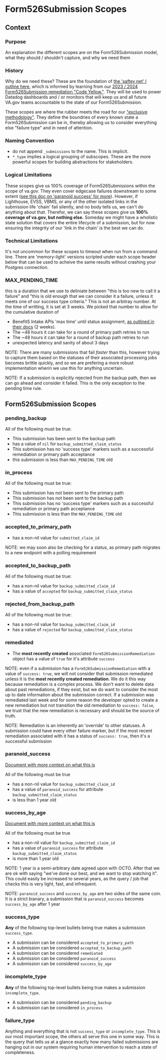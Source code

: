 # Form526Submission Scopes

## Context
### Purpose
An explanation the different scopes are on the Fomr526Submission model, what they should / shouldn't capture, and why we need them

### History

Why do we need these? These are the foundation of [the 'saftey net' I outline here](https://github.com/department-of-veterans-affairs/va.gov-team/blob/master/products/disability/526ez/engineering_research/untouched_submission_audit/526_state_repair_tdd.md), which is informed by learning from our [2023 / 2024 Form526Submission remediation "Code Yellow."]([url](https://github.com/department-of-veterans-affairs/va.gov-team/blob/master/products/disability/526ez/engineering_research/526_failure_batching_and_triage_handoff.md)). They will be used to power Datadog dashboards and / or monitors that will keep us and all future VA.gov teams accountable to the state of our Form526Submission.

These scopes are where the rubber meets the road for our ["exclusive methodology"](https://github.com/department-of-veterans-affairs/va.gov-team/blob/master/products/disability/526ez/engineering_research/untouched_submission_audit/526_state_repair_tdd.md#note-on-exclusive-methodology). They define the boundries of every known state a Form526Submission can be in, thereby allowing us to consider everything else "failure type" and in need of attention.

### Naming Convention
- do not append `_submissions` to the name. This is implicit.
- `*_type` implies a logical grouping of subscopes. These are the more powerful scopes for building abstractions for stakeholders.

### Logical Limitations
These scopes give us 100% coverage of Form526Submissions within the scope of va.gov. They even cover edgecase failures downstream to some extent ([see this doc on 'paranoid success' for more](https://github.com/department-of-veterans-affairs/va.gov-team/blob/master/products/disability/526ez/engineering_research/paranoid_success_submissions.md)).  However, if Lighthouse, EVSS, VBMS, or any of the other isolated links in the submission life 'chain' fail silently, and no body tells us, we can't do anything about that. Therefor, we can say these scopes give us **100% coverage of va.gov, but nothing else.** Someday we might have a wholistic state solution that covers the entire lifecycle of a submission, but for now ensuring the integrity of our 'link in the chain' is the best we can do.

### Technical Limitations
It's not uncommon for these scopes to timeout when run from a command line. There are 'memory-light' versions scripted under each scope header below that can be used to acheive the same results without crashing your Postgres connection.

### MAX_PENDING_TIME
this is a duration that we use to deliniate between "this is too new to call it a failure" and "this is old enough that we can consider it a failure, unless it meets one of our success type criteria."  This is not an arbitray number. At the time of writting, it is set at 3 weeks. We picked that number to allow for the cumulative duration of
- BenefitS Intake APIs 'max time' until status assignment, [as outlined in their docs](https://developer.va.gov/explore/api/benefits-intake/docs?version=current) (2 weeks).
- The ~48 hours it can take for a round of primary path retries to run
- The ~48 hours it can take for a round of backup path retries to run
- unexpected latency and sanity of about 3 days

NOTE: There are many submissions that fail *faster* than this, however trying to capture them based on the statuses of their associated processing jobs becomes brittle quickly, and so we are prefering a more robust implementation wherin we use this for anything uncertain.

NOTE: If a submission is explicitly rejected from the backup path, then we can go ahead and consider it failed. This is the only exception to the pending time rule.

## Form526Submission Scopes

### pending_backup
All of the following must be true:

- This submission has been sent to the backup path
- has a value of `nil` for `backup_submitted_claim_status`
- This submission has no 'success type' markers such as a successful remediation or primary path acceptance
- this submission is less than `MAX_PENDING_TIME` old

### in_process
All of the following must be true:

- This submission has not been sent to the primary path
- This submission has not been sent to the backup path
- This submission has no 'success type' markers such as a successful remediation or primary path acceptance
- This submission is less than the `MAX_PENDING_TIME` old

### accepted_to_primary_path

- has a non-nil value for `submitted_claim_id`

NOTE: we may soon also be checking for a status, as primary path migrates to a new endpoint with a polling requirement

### accepted_to_backup_path
All of the following must be true:

- has a non-nil value for `backup_submitted_claim_id`
- has a value of `accepted` for `backup_submitted_claim_status`

### rejected_from_backup_path
All of the following must be true:
- has a non-nil value for `backup_submitted_claim_id`
- has a value of `rejected` for `backup_submitted_claim_status`

### remediated

- The **most recently created** associated `Form526SubmissionRemediation` object has a value of `true` for it's attribute `success`

NOTE: even if a submission has a `Form526SubmissionRemediation` with a value of `success: true`, we will not consider that submission remediated unless it is the **most recently created remediation**. We do it this way because remediation is a complex process. We don't want to delete data about past remediations, if they exist, but we do want to consider the most up to date information about the submission correct. If a submission was remediated last week and for some reason the developer opted to create a new remediation but not transition the old remediation to `success: false`, we trust that the new remediation is necessary and should be the source of truth.

NOTE: Remediation is an inherently an 'override' to other statuses. A submission could have every other failure marker, but if the most recent remediation associated with it has a status of `success: true`, then it's a successful submission

### paranoid_success
[Document with more context on what this is](https://github.com/department-of-veterans-affairs/va.gov-team/blob/master/products/disability/526ez/engineering_research/paranoid_success_submissions.md)

All of the following must be true
- has a non-nil value for `backup_submitted_claim_id`
- has a value of `paranoid_success` for attribute `backup_submitted_claim_status`
- is less than 1 year old

### success_by_age
[Document with more context on what this is](https://github.com/department-of-veterans-affairs/va.gov-team/blob/master/products/disability/526ez/engineering_research/paranoid_success_submissions.md)

All of the following must be true
- has a non-nil value for `backup_submitted_claim_id`
- has a value of `paranoid_success` for attribute `backup_submitted_claim_status`
- is more than 1.year old

NOTE: 1 year is a semi-arbitrary date agreed upon with OCTO. After that we are ok with saying "we've done our best, and we want to stop watching it". This could easily be increased to several years, as the query / job that checks this is very light, fast, and infrequent.

NOTE: `paranoid_success` and `success_by_age` are two sides of the same coin. It is a strict bianary, a submission that is `paranoid_success` becomes `success_by_age` after 1 year

### success_type
**Any** of the following top-level bullets being true makes a submission `success_type`. 

- A submission can be considered `accepted_to_primary_path`
- A submission can be considered `accepted_to_backup_path`
- A submission can be considered `remediated`
- A submission can be considered `paranoid_success`
- A submission can be considered `success_by_age`

### incomplete_type
**Any** of the following top-level bullets being true makes a submission `incomplete_type`. 

- A submission can be considered `pending_backup`
- A submission can be considered `in_process`

### failure_type

Anything and everything that is not `success_type` or `incomplete_type`. This is our most important scope, the others all serve this one in some way. This is the query that tells us at a glance exactly how many failed submissions are hanging out in our system requiring human intervention to reach a state of completeness.


